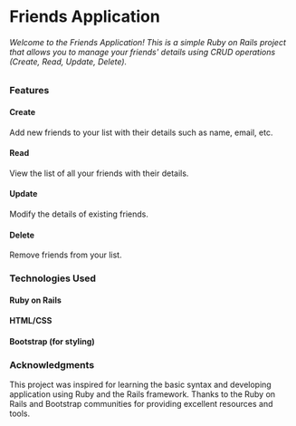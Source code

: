 <h1> Friends Application </h1>
<h6>Welcome to the Friends Application! This is a simple Ruby on Rails project that allows you to manage your friends' details using CRUD operations (Create, Read, Update, Delete).</h6>

<h3>Features</h3>
<h4>Create</h4>
Add new friends to your list with their details such as name, email, etc.
<h4>Read</h4>
View the list of all your friends with their details.
<h4>Update</h4>
Modify the details of existing friends.
<h4>Delete</h4>
Remove friends from your list.

<h3>Technologies Used</h3>
<h4>Ruby on Rails</h4>
<h4>HTML/CSS</h4> 
<h4>Bootstrap (for styling)</h4>


<h3>Acknowledgments</h3>
This project was inspired for learning the basic syntax and developing application using Ruby and the Rails framework.
Thanks to the Ruby on Rails and Bootstrap communities for providing excellent resources and tools.
